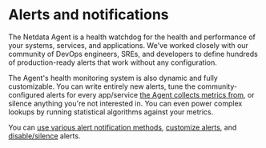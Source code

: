 # Alerts and notifications

The Netdata Agent is a health watchdog for the health and performance of your systems, services, and applications. We've
worked closely with our community of DevOps engineers, SREs, and developers to define hundreds of production-ready
alerts that work without any configuration.

The Agent's health monitoring system is also dynamic and fully customizable. You can write entirely new alerts, tune the
community-configured alerts for every app/service [the Agent collects metrics from](https://github.com/netdata/netdata/blob/master/collectors/COLLECTORS.md), or
silence anything you're not interested in. You can even power complex lookups by running statistical algorithms against
your metrics.

You can [use various alert notification methods](https://github.com/netdata/netdata/edit/master/docs/monitor/enable-notifications.md), 
[customize alerts](https://github.com/netdata/netdata/blob/master/src/health/REFERENCE.md), and 
[disable/silence](https://github.com/netdata/netdata/blob/master/src/health/REFERENCE.md#disable-or-silence-alerts) alerts.
